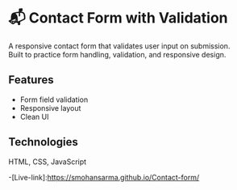 # 📬 Contact Form with Validation

A responsive contact form that validates user input on submission.  
Built to practice form handling, validation, and responsive design.

## Features
- Form field validation
- Responsive layout
- Clean UI

## Technologies
HTML, CSS, JavaScript

-[Live-link]:https://smohansarma.github.io/Contact-form/
